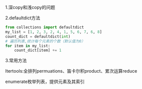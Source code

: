 1.深copy和浅copy的问题

2.defaultdict方法

```python
from collections import defaultdict
my_list = [1, 2, 3, 2, 4, 1, 5, 6, 7, 6, 8]
count_dict = defaultdict(int)
# 遍历列表,统计每个元素的个数（默认值为0）
for item in my_list:
    count_dict[item] += 1
```

3.常用方法

Itertools:全排列permuations、笛卡尔积product、累次运算reduce

enumerate枚举列表，提供元素及其索引